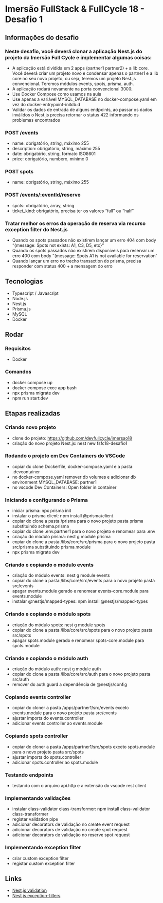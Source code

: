 # Imersão FullStack & FullCycle 18 - Desafio 1

## Informações do desafio

### Neste desafio, você deverá clonar a aplicação Nest.js do projeto da Imersão Full Cycle e implementar algumas coisas:

- A aplicação está dividida em 2 apps (partner1 partner2) + a lib core. Você deverá criar um projeto novo e condensar apenas o partner1 e a lib core no seu novo projeto, ou seja, teremos um projeto Nest.js convencional. Teremos módulos events, spots, prisma, auth.
- A aplicação rodará novamente na porta convencional 3000.
- Use Docker Compose como usamos na aula
- Use apenas a variável MYSQL_DATABASE no docker-compose.yaml em vez do docker-entrypoint-initdb.d
- Validar os dados de entrada de alguns endpoints, ao passar os dados inválidos o Nest.js precisa retornar o status 422 informando os problemas encontrados

### POST /events

- name: obrigatório, string, máximo 255
- description: obrigatório, string, máximo 255
- date: obrigatório, string, formato ISO8601
- price: obrigatório, numbero, mínimo 0

### POST spots

- name: obrigatório, string, máximo 255

### POST /events/:eventId/reserve

- spots: obrigatório, array, string
- ticket_kind: obrigatório, precisa ter os valores “full” ou “half”

### Tratar melhor os erros da operação de reserva via recurso exception filter do Nest.js

- Quando os spots passados não existirem lançar um erro 404 com body “{message: Spots not exists: A1, C3, D5, etc}”
- Quando os spots passados não existirem disponíveis para reservar um erro 400 com body “{message: Spots A1 is not available for reservation”
- Quando lançar um erro no trecho transaction do prisma, precisa responder com status 400 + a mensagem do erro

## Tecnologias

- Typescript / Javascript
- Node.js
- Nest.js
- Prisma.js
- MySQL
- Docker

## Rodar

### Requisitos

- Docker

### Comandos

- docker compose up
- docker compose exec app bash
- npx prisma migrate dev
- npm run start:dev

## Etapas realizadas

### Criando novo projeto

- clone do projeto: https://github.com/devfullcycle/imersao18
- criação do novo projeto Nest.js: nest new fsfc18-desafio1

### Rodando o projeto em Dev Containers do VSCode

- copiar do clone Dockerfile, docker-compose.yaml e a pasta .devcontainer
- no docker-compose.yaml remover db volumes e adicionar db environment MYSQL_DATABASE: partner1
- no vscode Dev Containers: Open folder in container

### Iniciando e configurando o Prisma

- iniciar prisma: npx prisma init
- instalar o prisma client: npm install @prisma/client
- copiar do clone a pasta /prisma para o novo projeto pasta prisma substituindo schema.prisma
- copiar do clone .env.partner1 para o novo projeto e renomear para .env
- criação do módulo prisma: nest g module prisma
- copiar do clone a pasta /libs/core/src/prisma para o novo projeto pasta src/prisma substituindo prisma.module
- npx prisma migrate dev

### Criando e copiando o módulo events

- criação do módulo events: nest g module events
- copiar do clone a pasta /libs/core/src/events para o novo projeto pasta src/events
- apagar events.module gerado e renomear events-core.module para events.module
- instalar @nestjs/mapped-types: npm install @nestjs/mapped-types

### Criando e copiando o módulo spots

- criação do módulo spots: nest g module spots
- copiar do clone a pasta /libs/core/src/spots para o novo projeto pasta src/spots
- apagar spots.module gerado e renomear spots-core.module para spots.module

### Criando e copiando o módulo auth

- criação do módulo auth: nest g module auth
- copiar do clone a pasta /libs/core/src/auth para o novo projeto pasta src/auth
- remover do auth.guard a dependência de @nestjs/config

### Copiando events controller

- copiar do cloner a pasta /apps/partner1/src/events exceto events.module para o novo projeto pasta src/events
- ajustar imports do events.controller
- adicionar events.controller ao events.module

### Copiando spots controller

- copiar do cloner a pasta /apps/partner1/src/spots exceto spots.module para o novo projeto pasta src/spots
- ajustar imports do spots.controller
- adicionar spots.controller ao spots.module

### Testando endpoints

- testando com o arquivo api.http e a extensão do vscode rest client

### Implementando validações

- instalar class-validator class-transformer: npm install class-validator class-transformer
- registar validation pipe
- adicionar decorators de validação no create event request
- adicionar decorators de validação no create spot request
- adicionar decorators de validação no reserve spot request

### Implementando exception filter

- criar custom exception filter
- registar custom exception filter

## Links

- [Nest.js validation](https://docs.nestjs.com/techniques/validation)
- [Nest.js exception-filters](https://docs.nestjs.com/exception-filters)
